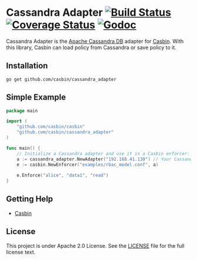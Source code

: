 Cassandra Adapter [![Build Status](https://travis-ci.org/casbin/cassandra_adapter.svg?branch=master)](https://travis-ci.org/casbin/cassandra_adapter) [![Coverage Status](https://coveralls.io/repos/github/casbin/cassandra_adapter/badge.svg?branch=master)](https://coveralls.io/github/casbin/cassandra_adapter?branch=master) [![Godoc](https://godoc.org/github.com/casbin/cassandra_adapter?status.svg)](https://godoc.org/github.com/casbin/cassandra_adapter)
====

Cassandra Adapter is the [Apache Cassandra DB](http://cassandra.apache.org/) adapter for [Casbin](https://github.com/casbin/casbin). With this library, Casbin can load policy from Cassandra or save policy to it.

## Installation

    go get github.com/casbin/cassandra_adapter

## Simple Example

```go
package main

import (
	"github.com/casbin/casbin"
	"github.com/casbin/cassandra_adapter"
)

func main() {
	// Initialize a Cassandra adapter and use it in a Casbin enforcer:
	a := cassandra_adapter.NewAdapter("192.168.41.130") // Your Cassandra hosts. 
	e := casbin.NewEnforcer("examples/rbac_model.conf", a)
	
	e.Enforce("alice", "data1", "read")
}
```

## Getting Help

- [Casbin](https://github.com/casbin/casbin)

## License

This project is under Apache 2.0 License. See the [LICENSE](LICENSE) file for the full license text.
